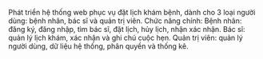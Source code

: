 Phát triển hệ thống web phục vụ đặt lịch khám bệnh, dành cho 3 loại người dùng: bệnh nhân, bác sĩ và quản trị viên.
Chức năng chính:
Bệnh nhân: đăng ký, đăng nhập, tìm bác sĩ, đặt lịch, hủy lịch, nhận xác nhận.
Bác sĩ: quản lý lịch khám, xác nhận và ghi chú cuộc hẹn.
Quản trị viên: quản lý người dùng, dữ liệu hệ thống, phân quyền và thống kê.
